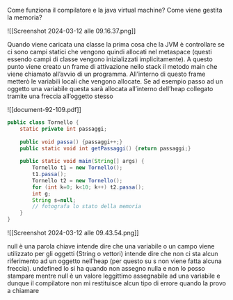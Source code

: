 Come funziona il compilatore e la java virtual machine? Come viene gestita la memoria?

![[Screenshot 2024-03-12 alle 09.16.37.png]]

Quando viene caricata una classe la prima cosa che la JVM è controllare se ci sono campi statici che vengono quindi allocati nel metaspace (questi essendo campi di classe vengono inizializzati implicitamente).
A questo punto viene creato un frame di attivazione nello stack il metodo main che viene chiamato all’avvio di un programma. All’interno di questo frame metterò le variabili locali che vengono allocate. Se ad esempio passo ad un oggetto una variabile questa sarà allocata all’interno dell’heap collegato tramite una freccia all’oggetto stesso

![[document-92-109.pdf]]

```java
public class Tornello {
	static private int passaggi;
	
	public void passa() {passaggi++;}
	public static void int getPassaggi() {return passaggi;}
	
	public static void main(String[] args) {
		Tornello t1 = new Tornello();
		t1.passa();
		Tornello t2 = new Tornello();
		for (int k=0; k<10; k++) t2.passa();
		int g;
		String s=null;
		// fotografa lo stato della memoria
	}
}
```

![[Screenshot 2024-03-12 alle 09.43.54.png]]

null è una parola chiave intende dire che una variabile o un campo viene utilizzato per gli oggetti (String o vettori) intende dire che non ci sta alcun riferimento ad un oggetto nell’heap (per questo su s non viene fatta alcuna freccia). undefined lo si ha quando non assegno nulla e non lo posso stampare mentre null è un valore leggittimo assegnabile ad una variabile e dunque il compilatore non mi restituisce alcun tipo di errore quando la provo a chiamare
